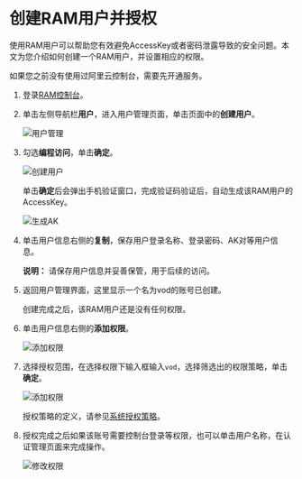 # 创建RAM用户并授权

使用RAM用户可以帮助您有效避免AccessKey或者密码泄露导致的安全问题。本文为您介绍如何创建一个RAM用户，并设置相应的权限。

如果您之前没有使用过阿里云控制台，需要先开通服务。

1.  登录[RAM控制台](https://ram.console.aliyun.com/overview)。

2.  单击左侧导航栏**用户**，进入用户管理页面，单击页面中的**创建用户**。

    ![用户管理](https://static-aliyun-doc.oss-accelerate.aliyuncs.com/assets/img/zh-CN/3355793061/p177869.png)

3.  勾选**编程访问**，单击**确定**。

    ![创建用户](https://static-aliyun-doc.oss-accelerate.aliyuncs.com/assets/img/zh-CN/0112204061/p177870.png)

    单击**确定**后会弹出手机验证窗口，完成验证码验证后，自动生成该RAM用户的AccessKey。

    ![生成AK](https://static-aliyun-doc.oss-accelerate.aliyuncs.com/assets/img/zh-CN/1112204061/p177876.png)

4.  单击用户信息右侧的**复制**，保存用户登录名称、登录密码、AK对等用户信息。

    **说明：** 请保存用户信息并妥善保管，用于后续的访问。

5.  返回用户管理界面，这里显示一个名为vod的账号已创建。

    创建完成之后，该RAM用户还是没有任何权限。

6.  单击用户信息右侧的**添加权限**。

    ![添加权限](https://static-aliyun-doc.oss-accelerate.aliyuncs.com/assets/img/zh-CN/1112204061/p177877.png)

7.  选择授权范围，在选择权限下输入框输入`vod`，选择筛选出的权限策略，单击**确定**。

    ![添加权限](https://static-aliyun-doc.oss-accelerate.aliyuncs.com/assets/img/zh-CN/1112204061/p177879.png)

    授权策略的定义，请参见[系统授权策略](/intl.zh-CN/开发指南/账号和授权/概述.md)。

8.  授权完成之后如果该账号需要控制台登录等权限，也可以单击用户名称，在认证管理页面来完成操作。

    ![修改权限](https://static-aliyun-doc.oss-accelerate.aliyuncs.com/assets/img/zh-CN/6758634061/p177889.png)


